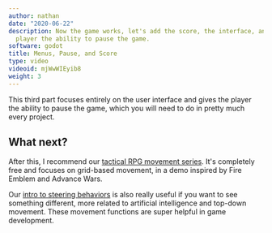 ```yaml
---
author: nathan
date: "2020-06-22"
description: Now the game works, let's add the score, the interface, and give the
  player the ability to pause the game.
software: godot
title: Menus, Pause, and Score
type: video
videoid: mjWwWIEyib8
weight: 3
---
```


This third part focuses entirely on the user interface and gives the player the ability to pause the game, which you will need to do in pretty much every project.

## What next?

After this, I recommend our [tactical RPG movement series](/tutorial/godot/2d/tactical-rpg-movement/). It's completely free and focuses on grid-based movement, in a demo inspired by Fire Emblem and Advance Wars.

Our [intro to steering behaviors](/tutorial/godot/2d/intro-to-steering-behaviors/) is also really useful if you want to see something different, more related to artificial intelligence and top-down movement. These movement functions are super helpful in game development.
